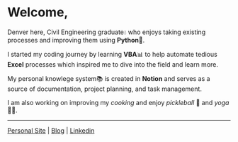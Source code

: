 # Welcome,

Denver here, Civil Engineering graduate💧 who enjoys taking existing processes and improving them using **Python**🐍.

I started my coding journey by learning **VBA**📊 to help automate tedious **Excel** processes which inspired me to dive into the field and learn more.

My personal knowlege system📚 is created in **Notion** and serves as a source of documentation, project planning, and task management.

I am also working on improving my *cooking* and enjoy *pickleball* 🎾 and *yoga*🧘‍♂️.

___
[Personal Site](https://portfolio.denvernoell.com/) | [Blog](https://denvernoell.com/) | [Linkedin](https://www.linkedin.com/in/denver-noell-02840016b)
